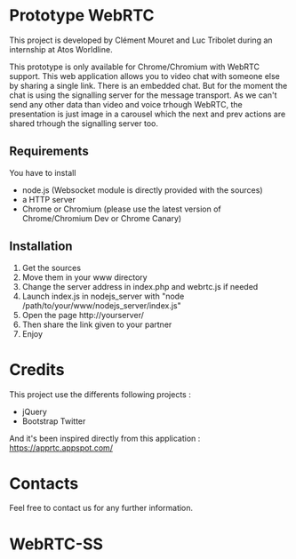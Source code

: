 # Prototype WebRTC

This project is developed by Clément Mouret and Luc Tribolet during an internship at Atos Worldline.

This prototype is only available for Chrome/Chromium with WebRTC support.
This web application allows you to video chat with someone else by sharing a single link.
There is an embedded chat. But for the moment the chat is using the signalling server for the message transport.
As we can't send any other data than video and voice trhough WebRTC, the presentation is just image in a carousel which the next and prev actions are shared trhough the signalling server too.


## Requirements

You have to install 

- node.js (Websocket module is directly provided with the sources)
- a HTTP server
- Chrome or Chromium (please use the latest version of Chrome/Chromium Dev or Chrome Canary)

## Installation

1. Get the sources
2. Move them in your www directory
3. Change the server address in index.php and webrtc.js if needed
4. Launch index.js in nodejs_server with "node /path/to/your/www/nodejs_server/index.js"
5. Open the page http://yourserver/
6. Then share the link given to your partner
7. Enjoy

# Credits

This project use the differents following projects :

- jQuery
- Bootstrap Twitter

And it's been inspired directly from this application : https://apprtc.appspot.com/

# Contacts

Feel free to contact us for any further information.
# WebRTC-SS
